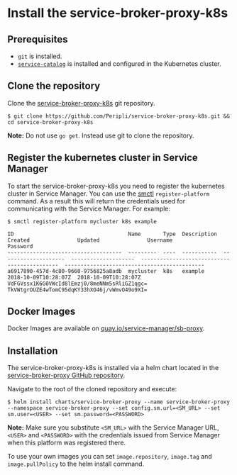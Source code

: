 # Install the service-broker-proxy-k8s

## Prerequisites

* `git` is installed.
* [`service-catalog`](https://github.com/kubernetes-incubator/service-catalog/blob/master/docs/install.md) is installed and configured in the Kubernetes cluster.

## Clone the repository

Clone the [service-broker-proxy-k8s](https://github.com/Peripli/service-broker-proxy-k8s) git repository.

```console
$ git clone https://github.com/Peripli/service-broker-proxy-k8s.git && cd service-broker-proxy-k8s
```

**Note:** Do not use `go get`. Instead use git to clone the repository.

## Register the kubernetes cluster in Service Manager

To start the service-broker-proxy-k8s you need to register the kubernetes cluster in Service Manager. You can use the [smctl](./cli.md) `register-platform` command.
As a result this will return the credentials used for communicating with the Service Manager.
For example:

```console
$ smctl register-platform mycluster k8s example

ID                                    Name       Type  Description  Created               Updated               Username                                      Password
------------------------------------  ---------  ----  -----------  --------------------  --------------------  --------------------------------------------  --------------------------------------------
a6917890-457d-4c80-9660-9756825a8adb  mycluster  k8s   example      2018-10-09T10:28:07Z  2018-10-09T10:28:07Z  VdFGVssx1K6G0VWcId8lEmzj0/8meNNm5sRliGZ1qgc=  TkVWtgrOUZE4wTomC95dqKY33hXO46j/vWmvO49o9XI=
```

## Docker Images

Docker Images are available on [quay.io/service-manager/sb-proxy](https://quay.io/repository/service-manager/sb-proxy-k8s).

## Installation

The service-broker-proxy-k8s is installed via a helm chart located in the [service-broker-proxy GitHub repository](https://github.com/Peripli/service-broker-proxy-k8s).

Navigate to the root of the cloned repository and execute:

```console
$ helm install charts/service-broker-proxy --name service-broker-proxy --namespace service-broker-proxy --set config.sm.url=<SM_URL> --set sm.user=<USER> --set sm.password=<PASSWORD>
```

**Note:** Make sure you substitute `<SM_URL>` with the Service Manager URL, `<USER>` and `<PASSWORD>` with the credentials issued from Service Manager when this platform was registered there.

To use your own images you can set `image.repository`, `image.tag` and `image.pullPolicy` to the helm install command.
